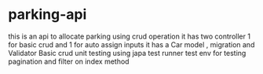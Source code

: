 # parking-api
this is an api to allocate parking
using crud operation
it has two controller 1 for basic crud and
1 for auto assign inputs
it has a Car model , migration and Validator
Basic crud unit testing using japa test runner
test env for testing
pagination and filter on index method


